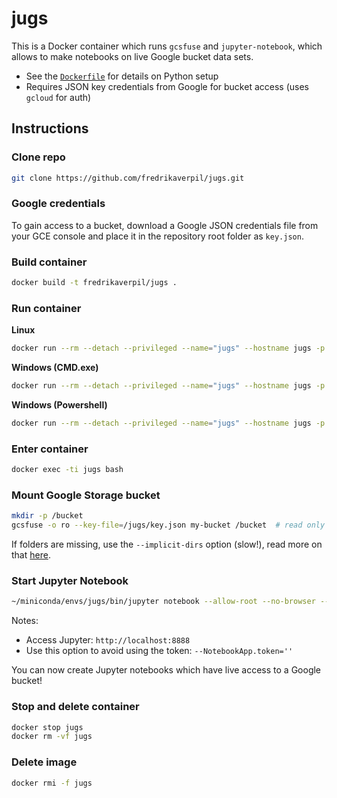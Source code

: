# jugs

This is a Docker container which runs `gcsfuse` and `jupyter-notebook`, which allows to make notebooks on live Google bucket data sets.

- See the [`Dockerfile`](Dockerfile) for details on Python setup
- Requires JSON key credentials from Google for bucket access (uses `gcloud` for auth)


## Instructions

### Clone repo

```bash
git clone https://github.com/fredrikaverpil/jugs.git
```

### Google credentials

To gain access to a bucket, download a Google JSON credentials file from your GCE console and place it in the repository root folder as `key.json`.


### Build container

```bash
docker build -t fredrikaverpil/jugs .
```

### Run container

**Linux**
```bash
docker run --rm --detach --privileged --name="jugs" --hostname jugs -p 8888:8888 --volume $(pwd):/jugs fredrikaverpil/jugs
```

**Windows (CMD.exe)**
```bash
docker run --rm --detach --privileged --name="jugs" --hostname jugs -p 8888:8888 --volume %CD%:/jugs fredrikaverpil/jugs
```

**Windows (Powershell)**
```bash
docker run --rm --detach --privileged --name="jugs" --hostname jugs -p 8888:8888 --volume ${PWD}:/jugs fredrikaverpil/jugs
```

### Enter container

```bash
docker exec -ti jugs bash
```

### Mount Google Storage bucket

```bash
mkdir -p /bucket
gcsfuse -o ro --key-file=/jugs/key.json my-bucket /bucket  # read only access
```

If folders are missing, use the `--implicit-dirs` option (slow!), read more on that [here](https://github.com/GoogleCloudPlatform/gcsfuse/blob/master/docs/semantics.md#implicit-directories).


### Start Jupyter Notebook

```bash
~/miniconda/envs/jugs/bin/jupyter notebook --allow-root --no-browser --ip=$(hostname -i)
```

Notes:

- Access Jupyter: `http://localhost:8888`
- Use this option to avoid using the token: `--NotebookApp.token=''`

You can now create Jupyter notebooks which have live access to a Google bucket!


### Stop and delete container

```bash
docker stop jugs
docker rm -vf jugs
```

### Delete image

```bash
docker rmi -f jugs
```
